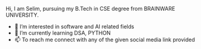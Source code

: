 Hi, I am Selim, pursuing my B.Tech in CSE degree from BRAINWARE UNIVERSITY.

- 👀 I’m interested in software and AI related fields
- 🌱 I’m currently learning DSA, PYTHON
- 📫 To reach me connect with any of the given social media link provided
  
<!---
md-selim-05/md-selim-05 is a ✨ special ✨ repository because its `README.md` (this file) appears on your GitHub profile.
You can click the Preview link to take a look at your changes.
--->
